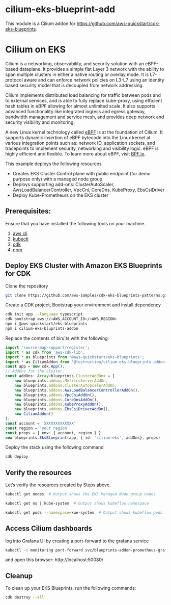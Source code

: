 # cilium-eks-blueprint-add

This module is a Cilium addon for https://github.com/aws-quickstart/cdk-eks-blueprints.

# Cilium on EKS

Cilium is a networking, observability, and security solution with an eBPF-based dataplane. It provides a simple flat Layer 3 network with the ability to span multiple clusters in either a native routing or overlay mode. It is L7-protocol aware and can enforce network policies on L3-L7 using an identity based security model that is decoupled from network addressing.

Cilium implements distributed load balancing for traffic between pods and to external services, and is able to fully replace kube-proxy, using efficient hash tables in eBPF allowing for almost unlimited scale. It also supports advanced functionality like integrated ingress and egress gateway, bandwidth management and service mesh, and provides deep network and security visibility and monitoring.

A new Linux kernel technology called [eBPF](https://ebpf.io/) is at the foundation of Cilium. It supports dynamic insertion of eBPF bytecode into the Linux kernel at various integration points such as: network IO, application sockets, and tracepoints to implement security, networking and visibility logic. eBPF is highly efficient and flexible. To learn more about eBPF, visit [BPF.io](https://ebpf.io/).

This example deploys the following resources

* Creates EKS Cluster Control plane with public endpoint (for demo purpose only) with a managed node group
* Deploys supporting add-ons: ClusterAutoScaler, AwsLoadBalancerController, VpcCni, CoreDns, KubeProxy, EbsCsiDriver
* Deploy Kube-Prometheurs on the EKS cluster

## Prerequisites:

Ensure that you have installed the following tools on your machine.

1. [aws cli](https://docs.aws.amazon.com/cli/latest/userguide/install-cliv2.html)
2. [kubectl](https://Kubernetes.io/docs/tasks/tools/)
3. [cdk](https://docs.aws.amazon.com/cdk/v2/guide/getting_started.html#getting_started_install)
4. [npm](https://docs.npmjs.com/cli/v8/commands/npm-install)

## Deploy EKS Cluster with Amazon EKS Blueprints for CDK

Clone the repository

```sh
git clone https://github.com/aws-samples/cdk-eks-blueprints-patterns.git
```

Create a CDK project, Bootstrap your environment and install dependency

```sh
cdk init app --language typescript
cdk bootstrap aws://<AWS_ACCOUNT_ID>/<AWS_REGION>
npm i @aws-quickstart/eks-blueprints
npm i cilium-eks-bluprints-addon

```

Replace the contents of bin/<your-main-file>.ts  with the following:
```typescript
import 'source-map-support/register';
import * as cdk from 'aws-cdk-lib';
import * as blueprints from '@aws-quickstart/eks-blueprints';
import * as CiliumAddon from '@testruction/cilium-eks-blueprints-addon';
const app = new cdk.App();
// AddOns for the cluster.
const addOns: Array<blueprints.ClusterAddOn> = [
    new blueprints.addons.MetricsServerAddOn,
    new blueprints.addons.ClusterAutoScalerAddOn,
    new blueprints.addons.AwsLoadBalancerControllerAddOn(),
    new blueprints.addons.VpcCniAddOn(),
    new blueprints.addons.CoreDnsAddOn(),
    new blueprints.addons.KubeProxyAddOn(),
    new blueprints.addons.EbsCsiDriverAddOn(),
    new CiliumAddon()
];
const account = 'XXXXXXXXXXXXX'
const region = 'your region'
const props = { env: { account, region } }
new blueprints.EksBlueprint(app, { id: 'cilium-eks', addOns}, props)
```

Deploy the stack using the following command

```sh
cdk deploy
```

## Verify the resources

Let’s verify the resources created by Steps above.

```bash
kubectl get nodes  # Output shows the EKS Managed Node group nodes

kubectl get ns | kube-system  # Output shows kubeflow namespace

kubectl get pods --namespace=kue-system  # Output shows kubeflow pods
```


## Access Cilium dashboards

log into Grafana UI by creating a port-forward to the grafana service<br>

```sh
kubectl -n monitoring port-forward svc/blueprints-addon-prometheus-grafana 50080:80
```

and open this browser: http://localhost:50080/

## Cleanup

To clean up your EKS Blueprints, run the following commands:

```sh
cdk destroy --all
```